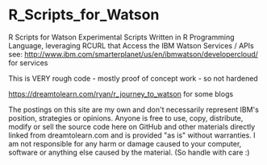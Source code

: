 # R_Scripts_for_Watson
R Scripts for Watson
Experimental Scripts Written in R Programming Language, leveraging RCURL that Access the IBM Watson Services / APIs
see: http://www.ibm.com/smarterplanet/us/en/ibmwatson/developercloud/ for services 

This is VERY rough code - mostly proof of concept work - so not hardened

https://dreamtolearn.com/ryan/r_journey_to_watson for some blogs 

The postings on this site are my own and don't necessarily represent IBM's position, strategies or opinions. Anyone is free to use, copy, distribute, modify or sell the source code here on GitHub and other materials directly linked from dreamtolearn.com and is provided "as is" without warranties. I am not responsible for any harm or damage caused to your computer, software or anything else caused by the material. (So handle with care :)
